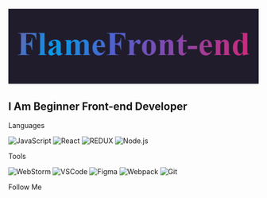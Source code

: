 ![Header](https://github.com/FlameFront-end/FlameFront-end/blob/main/assets/Header.gif)

## I Am Beginner Front-end Developer

Languages

![JavaScript](https://img.shields.io/badge/-JavaScript-9807f2?style=for-the-badge&logo=JavaScript)
![React](https://img.shields.io/badge/-React-9807f2?style=for-the-badge&logo=React)
![REDUX](https://img.shields.io/badge/-REDUX-9807f2?style=for-the-badge&logo=REDUX)
![Node.js](https://img.shields.io/badge/-Node.js-9807f2?style=for-the-badge&logo=Node.js)

Tools

![WebStorm](https://img.shields.io/badge/-WebStorm-13069c?style=for-the-badge&logo=WEBSTORM)
![VSCode](https://img.shields.io/badge/-VSCode-13069c?style=for-the-badge&logo=VisualStudioCode)
![Figma](https://img.shields.io/badge/-Figma-13069c?style=for-the-badge&logo=Figma)
![Webpack](https://img.shields.io/badge/-Webpack-13069c?style=for-the-badge&logo=Webpack)
![Git](https://img.shields.io/badge/-Git-13069c?style=for-the-badge&logo=Git)


Follow Me